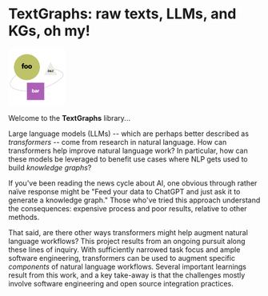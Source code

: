 # TextGraphs: raw texts, LLMs, and KGs, oh my!

<img src="assets/logo.png" width="113" alt="illustration of a lemma graph"/>

Welcome to the **TextGraphs** library...

Large language models (LLMs) -- which are perhaps better described as
_transformers_ -- come from research in natural language.
How can transformers help improve natural language work?
In particular, how can these models be leveraged to benefit use cases
where NLP gets used to build _knowledge graphs_?

If you've been reading the news cycle about AI, one obvious through
rather naïve response might be
"Feed your data to ChatGPT and just ask it to generate a knowledge graph."
Those who've tried this approach understand the consequences:
expensive process and poor results, relative to other methods.

That said, are there other ways transformers might help augment
natural language workflows?
This project results from an ongoing pursuit along these lines of inquiry.
With sufficiently narrowed task focus and ample software engineering,
transformers can be used to augment specific _components_ of natural
language workflows.
Several important learnings result from this work, and a key take-away
is that the challenges mostly involve software engineering and open
source integration practices.
